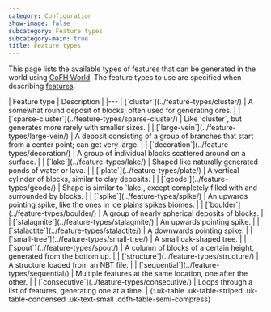 ```yaml
---
category: Configuration
show-image: false
subcategory: Feature types
subcategory-main: true
title: Feature types
---
```


This page lists the available types of features that can be generated in the
world using [CoFH World](../../). The feature types to use are specified when
describing [features](../feature-format/).

<div class="uk-overflow-container" markdown="block">
| Feature type | Description |
|---
| [`cluster`](../feature-types/cluster/) | A somewhat round deposit of blocks; often used for generating ores. |
| [`sparse-cluster`](../feature-types/sparse-cluster/) | Like `cluster`, but generates more rarely with smaller sizes. |
| [`large-vein`](../feature-types/large-vein/) | A deposit consisting of a group of branches that start from a center point; can get very large. |
| [`decoration`](../feature-types/decoration/) | A group of individual blocks scattered around on a surface. |
| [`lake`](../feature-types/lake/) | Shaped like naturally generated ponds of water or lava. |
| [`plate`](../feature-types/plate/) | A vertical cylinder of blocks, similar to clay deposits. |
| [`geode`](../feature-types/geode/) | Shape is similar to `lake`, except completely filled with and surrounded by blocks. |
| [`spike`](../feature-types/spike/) | An upwards pointing spike, like the ones in ice plains spikes biomes. |
| [`boulder`](../feature-types/boulder/) | A group of nearly spherical deposits of blocks. |
| [`stalagmite`](../feature-types/stalagmite/) | An upwards pointing spike. |
| [`stalactite`](../feature-types/stalactite/) | A downwards pointing spike. |
| [`small-tree`](../feature-types/small-tree/) | A small oak-shaped tree. |
| [`spout`](../feature-types/spout/) | A column of blocks of a certain height, generated from the bottom up. |
| [`structure`](../feature-types/structure/) | A structure loaded from an NBT file. |
| [`sequential`](../feature-types/sequential/) | Multiple features at the same location, one after the other. |
| [`consecutive`](../feature-types/consecutive/) | Loops through a list of features, generating one at a time. |
{:.uk-table .uk-table-striped .uk-table-condensed .uk-text-small .cofh-table-semi-compress}
</div>
